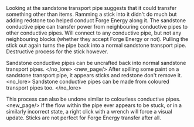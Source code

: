 <chapter name="item.pipe.stubborn_pipes.sandstone_power.name"/>
<lore>
Looking at the sandstone transport pipe suggests that it could transfer something other than items. Ramming a stick into it didn't do much but adding redstone too helped conduct Forge Energy along it.
</lore>
<no_lore>
The sandstone conductive pipe can transfer power from neighbouring conductive pipes to other conductive pipes.
</no_lore>

<chapter name="Information"/>
Will connect to any conductive pipe, but not any neighbouring blocks (whether they accept Forge Energy or not).
<recipes stack="stubborn_pipes:sandstone_power"/>
<lore>
Pulling the stick out again turns the pipe back into a normal sandstone transport pipe. Destructive process for the stick however. 
</lore>
<no_lore>

Sandstone conductive pipes can be uncrafted back into normal sandstone transport pipes.
</no_lore>
<usages stack="stubborn_pipes:sandstone_power"/>
<new_page/>
<chapter name="Colouring"/>
<lore>
After spilling some paint on a sandstone transport pipe, it appears sticks and redstone don't remove it. 
</lore>
<no_lore>
Sandstone conductive pipes can be made from coloured transport pipes too.
</no_lore>
<pipeColouring stack="stubborn_pipes:sandstone_power"/>

This process can also be undone similar to colourless conductive pipes.
<new_page/>
<chapter name="Disclaimer"/>
If the flow within the pipe ever appears to be stuck, or in a similarly incorrect state, a right click with a wrench will force a visual update.
Sticks are not perfect for Forge Energy transfer after all.
